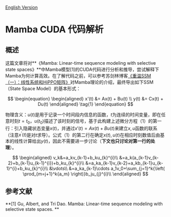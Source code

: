 [English Version](README.en.md)

# Mamba CUDA 代码解析

## 概述

这篇文章将对**《Mamba: Linear-time sequence modeling with selective state spaces》**中Mamba模型[1]的CUDA代码进行分析和推导，尝试解释下Mamba为何计算高效。在了解代码之前，可以参考苏剑林博客[《重温SSM（一）：线性系统和HiPPO矩阵》](https://spaces.ac.cn/archives/10114)对Mamba理论的介绍，最终导出如下SSM（State Space Model）的基本形式：

$$
\begin{equation}
\begin{aligned}
	x'(t) &= Ax(t) + Bu(t) \\
	y(t) &= Cx(t) + Du(t)
\end{aligned}
\tag{1}
\end{equation}
$$

物理含义：$u(t)$是用于记录一个时间段内信息的函数，$t$为连续的时间变量，即在任意时刻$t=t_0$，$u(t_0)$描述了该时刻的信号，基于此构建上述微分方程（1）的第一行：引入隐藏状态变量$x(t)$，并通过$x'(t) = Ax(t) + Bu(t)$来建立$x, u$函数的联系（注意$x^\prime(t)$是对$t$求导）。公式（1）的第二行在确定$x(t), u(t)$在相应时刻数值后由基本的线性计算给出$y(t)$，因此不需要进一步讨论（**下文也只讨论对第一行的处理**）。




$$
\begin{aligned}
	v_k&=a_kv_{k-1}+b_ku_{k}^{i}\\
	&=a_k(a_{k-1}v_{k-2}+b_{k-1}u_{k-1}^{i})+b_ku_{k}^{i}\\
	&=a_ka_{k-1}v_{k-2}+a_kb_{k-1}u_{k-1}^{i}+b_ku_{k}^{i}\\
	&\vdots\\
	&=a_ka_{k-1}\cdots a_1v_0+\sum_{j=1}^k{\left( \prod_{m=j+1}^k{a_m} \right)}b_ju_{j}^{i}\\
\end{aligned}
$$

## 参考文献

**[1] Gu, Albert, and Tri Dao. Mamba: Linear-time sequence modeling with selective state spaces. **







